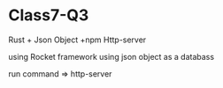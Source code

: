 # Class7-Q3
Rust + Json Object +npm Http-server

using Rocket framework
using json object as a databass

run command => http-server
